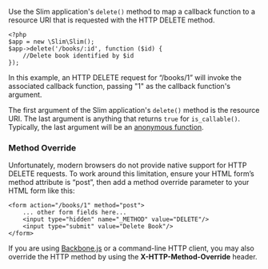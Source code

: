 Use the Slim application's `delete()` method to map a callback function to a resource URI that is requested with
the HTTP DELETE method.

    <?php
    $app = new \Slim\Slim();
    $app->delete('/books/:id', function ($id) {
        //Delete book identified by $id
    });

In this example, an HTTP DELETE request for “/books/1” will invoke the associated callback function, passing "1" as
the callback function's argument.

The first argument of the Slim application's `delete()` method is the resource URI. The last argument is anything that
returns `true` for `is_callable()`. Typically, the last argument will be an [anonymous function][anon-func].

### Method Override

Unfortunately, modern browsers do not provide native support for HTTP DELETE requests. To work around this limitation,
ensure your HTML form’s method attribute is “post”, then add a method override parameter to your HTML form like this:

    <form action="/books/1" method="post">
        ... other form fields here...
        <input type="hidden" name="_METHOD" value="DELETE"/>
        <input type="submit" value="Delete Book"/>
    </form>

If you are using [Backbone.js][backbone] or a command-line HTTP client, you may also override the HTTP method by
using the **X-HTTP-Method-Override** header.

[anon-func]: http://php.net/manual/en/functions.anonymous.php
[backbone]: http://backbonejs.org
